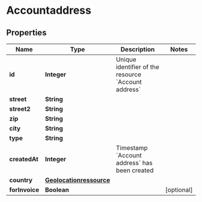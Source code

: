 

# Accountaddress


## Properties

| Name | Type | Description | Notes |
|------------ | ------------- | ------------- | -------------|
|**id** | **Integer** | Unique identifier of the resource &#x60;Account address&#x60; |  |
|**street** | **String** |  |  |
|**street2** | **String** |  |  |
|**zip** | **String** |  |  |
|**city** | **String** |  |  |
|**type** | **String** |  |  |
|**createdAt** | **Integer** | Timestamp &#x60;Account address&#x60; has been created |  |
|**country** | [**Geolocationressource**](Geolocationressource.md) |  |  |
|**forInvoice** | **Boolean** |  |  [optional] |



